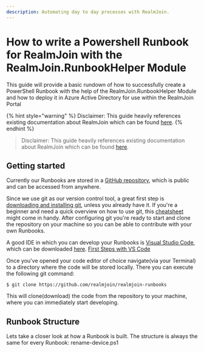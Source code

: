 ```yaml
---
description: Automating day to day processes with RealmJoin.
---
```


# How to write a Powershell Runbook for RealmJoin with the RealmJoin.RunbookHelper Module #

This guide will provide a basic rundown of how to successfully create a PowerShell Runbook with the help of the RealmJoin.RunbookHelper Module and how to deploy it in Azure Active Directory for use within the RealmJoin Portal 

{% hint style="warning" %}
Disclaimer: This guide heavily references existing documentation about RealmJoin which can be found [here](https://docs.realmjoin.com/).
{% endhint %}


> Disclaimer: This guide heavily references existing documentation about RealmJoin which can be found [here](https://docs.realmjoin.com/).


## Getting started ##
Currently our Runbooks are stored in a [GitHub repository](https://github.com/realmjoin/realmjoin-runbooks), which is public and can be accessed from anywhere.

Since we use git as our version control tool, a great first step is [downloading and installing git](https://git-scm.com/downloads), unless you already have it. If you're a beginner and need a quick overview on how to use git, this [cheatsheet](https://training.github.com/downloads/github-git-cheat-sheet/) might come in handy.
After configuring git you're ready to start and clone the repository on your machine so you can be able to contribute with your own Runbooks.

A good IDE in which you can develop your Runbooks is [Visual Studio Code](https://code.visualstudio.com/), which can be downloaded [here](https://code.visualstudio.com/Download). [First Steps with VS Code](https://code.visualstudio.com/docs)

Once you've opened your code editor of choice navigate(via your Terminal) to a directory where the code will be stored locally. There you can execute the following git command:
```
$ git clone https://github.com/realmjoin/realmjoin-runbooks
```
This will clone(download) the code from the repository to your machine, where you can immediately start developing. 

## Runbook Structure ## 
Lets take a closer look at how a Runbook is built. The structure is always the same for every Runbook:
rename-device.ps1
```

```